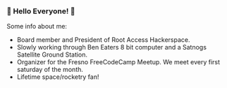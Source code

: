 ### :milky_way: Hello Everyone! :milky_way:

Some info about me:
* Board member and President of Root Access Hackerspace.
* Slowly working through Ben Eaters 8 bit computer and a Satnogs Satellite Ground Station.
* Organizer for the Fresno FreeCodeCamp Meetup. We meet every first saturday of the month.
* Lifetime space/rocketry fan!
